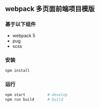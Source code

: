 ## webpack 多页面前端项目模版
### 基于以下组件
* webpack 5
* pug
* scss


### 安装
```bash
npm install
```

### 运行
```bash
npm start          # develop
npm run build      # build
```